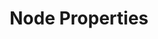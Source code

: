 ---
parent: Slots
grand_parent: Browse Csolink Model
title: Node Properties
has_children: true
nav_order: 2
layout: default
---